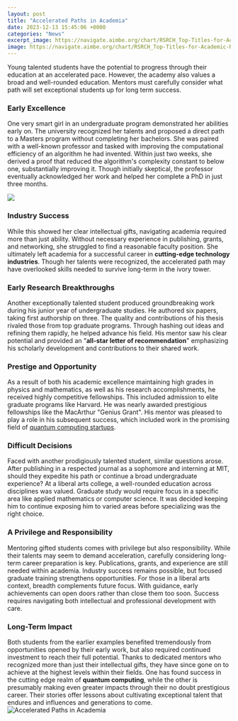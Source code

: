 ```yaml
---
layout: post
title: "Accelerated Paths in Academia"
date: 2023-12-13 15:45:06 +0000
categories: "News"
excerpt_image: https://navigate.aimbe.org/chart/RSRCH_Top-Titles-for-Academic-Research-2016.png
image: https://navigate.aimbe.org/chart/RSRCH_Top-Titles-for-Academic-Research-2016.png
---
```


Young talented students have the potential to progress through their education at an accelerated pace. However, the academy also values a broad and well-rounded education. Mentors must carefully consider what path will set exceptional students up for long term success. 
### Early Excellence
One very smart girl in an undergraduate program demonstrated her abilities early on. The university recognized her talents and proposed a direct path to a Masters program without completing her bachelors. She was paired with a well-known professor and tasked with improving the computational efficiency of an algorithm he had invented. Within just two weeks, she derived a proof that reduced the algorithm's complexity constant to below one, substantially improving it. Though initially skeptical, the professor eventually acknowledged her work and helped her complete a PhD in just three months.

![](https://navigate.aimbe.org/chart/RSRCH_Hard-Skills-in-Greatest-Demand-for-Academic-Reserach-in-2016.png)
### Industry Success
While this showed her clear intellectual gifts, navigating academia required more than just ability. Without necessary experience in publishing, grants, and networking, she struggled to find a reasonable faculty position. She ultimately left academia for a successful career in **cutting-edge technology industries**. Though her talents were recognized, the accelerated path may have overlooked skills needed to survive long-term in the ivory tower.
### Early Research Breakthroughs 
Another exceptionally talented student produced groundbreaking work during his junior year of undergraduate studies. He authored six papers, taking first authorship on three. The quality and contributions of his thesis rivaled those from top graduate programs. Through hashing out ideas and refining them rapidly, he helped advance his field. His mentor saw his clear potential and provided an "**all-star letter of recommendation**" emphasizing his scholarly development and contributions to their shared work.
### Prestige and Opportunity
As a result of both his academic excellence maintaining high grades in physics and mathematics, as well as his research accomplishments, he received highly competitive fellowships. This included admission to elite graduate programs like Harvard. He was nearly awarded prestigious fellowships like the MacArthur "Genius Grant". His mentor was pleased to play a role in his subsequent success, which included work in the promising field of [quantum computing startups](https://fistore.mysenprints.com/collection/alan).
### Difficult Decisions 
Faced with another prodigiously talented student, similar questions arose. After publishing in a respected journal as a sophomore and interning at MIT, should they expedite his path or continue a broad undergraduate experience? At a liberal arts college, a well-rounded education across disciplines was valued. Graduate study would require focus in a specific area like applied mathematics or computer science. It was decided keeping him to continue exposing him to varied areas before specializing was the right choice.
### A Privilege and Responsibility
Mentoring gifted students comes with privilege but also responsibility. While their talents may seem to demand acceleration, carefully considering long-term career preparation is key. Publications, grants, and experience are still needed within academia. Industry success remains possible, but focused graduate training strengthens opportunities. For those in a liberal arts context, breadth complements future focus. With guidance, early achievements can open doors rather than close them too soon. Success requires navigating both intellectual and professional development with care.
### Long-Term Impact 
Both students from the earlier examples benefited tremendously from opportunities opened by their early work, but also required continued investment to reach their full potential. Thanks to dedicated mentors who recognized more than just their intellectual gifts, they have since gone on to achieve at the highest levels within their fields.  One has found success in the cutting edge realm of **quantum computing**, while the other is presumably making even greater impacts through their no doubt prestigious career. Their stories offer lessons about cultivating exceptional talent that endures and influences and generations to come.
![Accelerated Paths in Academia](https://navigate.aimbe.org/chart/RSRCH_Top-Titles-for-Academic-Research-2016.png)